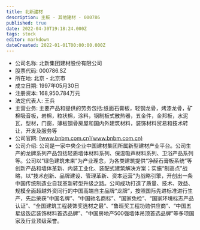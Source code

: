 ```yaml
---
title: 北新建材
description: 主板 - 其他建材 - 000786
published: true
date: 2022-04-30T19:18:24.000Z
tags: stock
editor: markdown
dateCreated: 2022-01-01T00:00:00.000Z
---
```


- 公司名称: 北新集团建材股份有限公司
- 股票代码: 000786.SZ
- 所在地: 北京 - 北京市
- 成立日期: 1997年05月30日
- 注册资本: 168,950.784万元
- 法定代表人: 王兵
- 主营业务: 主要产品和提供的劳务包括:纸面石膏板，轻钢龙骨，烤漆龙骨，矿棉吸音板，岩棉，粒状棉，涂料，钢制板式散热器，五金件，金邦板，水泥瓦，型材，门窗，薄板钢骨房屋和国内外建筑材料，装饰材料贸易和技术转让，开发及服务等
- 公司官网: [www.bnbm.com.cn](www.bnbm.com.cn)
- 公司介绍: 公司是一家中央企业中国建材集团所属新型建材产业平台。公司生产的龙牌系列产品包括轻质墙体材料系列、保温吸声材料系列、卫浴产品系列等。公司以“绿色建筑未来”为产业理念，为各类建筑提供“净醛石膏板系统”等创新产品和墙体革新、内装工业化、装配式建筑解决方案；实施“制高点”战略，以“技术创新、品牌建设、管理革新、资本运营”为战略引擎，开创出一条中国传统制造业自我革新转型升级之路。公司成功打造了质量、技术、效益、规模全面超越外资同行的中国高端自主品牌“龙牌”，按照国际先进标准进行生产，先后荣获“中国名牌”、“中国驰名商标”、“国家免检”、“国家环境标志产品认证”、“全国建筑工程装饰奖选材之最”、“鲁班奖工程功勋供应商”、“中国五星级饭店装饰材料首选品牌”、“中国房地产500强墙体吊顶首选品牌”等多项国家及行业顶级荣誉。


